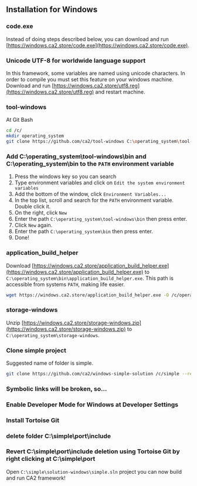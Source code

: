 ## Installation for Windows

### code.exe

Instead of doing steps described below, you can download and run [https://windows.ca2.store/code.exe](https://windows.ca2.store/code.exe).

### Unicode UTF-8 for worldwide language support
In this framework, some variables are named using unicode characters. In order to compile you must set this feature on your windows machine.
Download and run [https://windows.ca2.store/utf8.reg](https://windows.ca2.store/utf8.reg) and restart machine.

### tool-windows
At Git Bash
```bash
cd /c/
mkdir operating_system
git clone https://github.com/ca2/tool-windows C:\operating_system\tool-windows --recurse-submodules
```

### Add C:\operating_system\tool-windows\bin and C:\operating_system\bin to the `PATH` environment variable
1. Press the windows key so you can search
2. Type environment variables and click on `Edit the system environment variables`
3. Add the bottom of the window, click `Environment Variables...`
4. In the top list, scroll and search for the `PATH` environment variable. Double click it.
5. On the right, click `New`
6. Enter the path `C:\operating_system\tool-windows\bin` then press enter.
7. Click `New` again.
8. Enter the path `C:\operating_system\bin` then press enter.
9. Done!

### application_build_helper
Download [https://windows.ca2.store/application_build_helper.exe](https://windows.ca2.store/application_build_helper.exe) to `C:\operating_system\bin\application_build_helper.exe`.
This path is accessible from systems `PATH`, making life easier.
```bash
wget https://windows.ca2.store/application_build_helper.exe -O /c/operating_system/bin
```

### storage-windows
Unzip [https://windows.ca2.store/storage-windows.zip](https://windows.ca2.store/storage-windows.zip) to `C:\operating_system\storage-windows`.

### Clone simple project
Suggested name of folder is simple.
```bash
git clone https://github.com/ca2/windows-simple-solution /c/simple --recurse-submodules
```

### Symbolic links will be broken, so...

### Enable Developer Mode for Windows at Developer Settings

### Install Tortoise Git

### delete folder C:\simple\port\include

### Revert C:\simple\port\include deletion using Tortoise Git by right clicking at C:\simple\port

Open `C:\simple\solution-windows\simple.sln` project you can now build and run CA2 framework!



